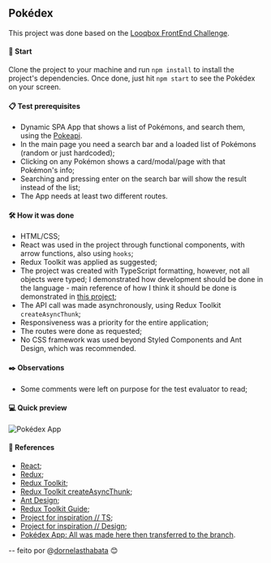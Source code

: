 ## Pokédex

This project was done based on the [Looqbox FrontEnd Challenge](https://github.com/looqbox/looqbox-frontend-challenge).

#### 🚀 Start

Clone the project to your machine and run `npm install` to install the project's dependencies.
Once done, just hit `npm start` to see the Pokédex on your screen.

#### 📋 Test prerequisites

- Dynamic SPA App that shows a list of Pokémons, and search them, using the [Pokeapi](https://pokeapi.co/).
- In the main page you need a search bar and a loaded list of Pokémons (random or just hardcoded);
- Clicking on any Pokémon shows a card/modal/page with that Pokémon's info;
- Searching and pressing enter on the search bar will show the result instead of the list;
- The App needs at least two different routes.

#### 🛠️ How it was done

- HTML/CSS;
- React was used in the project through functional components, with arrow functions, also using `hooks`;
- Redux Toolkit was applied as suggested;
- The project was created with TypeScript formatting, however, not all objects were typed; I demonstrated how development should be done in the language - main reference of how I think it should be done is demonstrated in [this project](https://github.com/monbrey/pokeapi-typescript);
- The API call was made asynchronously, using Redux Toolkit `createAsyncThunk`;
- Responsiveness was a priority for the entire application;
- The routes were done as requested;
- No CSS framework was used beyond Styled Components and Ant Design, which was recommended.

#### ✒️ Observations

- Some comments were left on purpose for the test evaluator to read;

#### 💻 Quick preview

![Pokédex App](https://github.com/dthabata/pokedex/assets/97548859/c70a270d-69e3-4834-890d-2aecdd8a7c1d)

#### 📝 References

- [React](https://legacy.reactjs.org/docs/getting-started.html);
- [Redux](https://redux.js.org/);
- [Redux Toolkit](https://redux-toolkit.js.org/);
- [Redux Toolkit createAsyncThunk](https://redux-toolkit.js.org/api/createAsyncThunk);
- [Ant Design](https://ant.design/);
- [Redux Toolkit Guide](https://www.smashingmagazine.com/2023/05/guide-redux-toolkit-typescript/);
- [Project for inspiration // TS](https://github.com/monbrey/pokeapi-typescript);
- [Project for inspiration // Design](https://github.com/Lorenalgm/pokedex?tab=readme-ov-file);
- [Pokédex App: All was made here then transferred to the branch](https://github.com/dthabata/pokedex).

-- feito por @[dornelasthabata](https://github.com/dthabata) 😊

